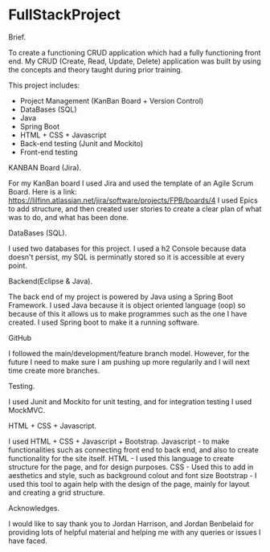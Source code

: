 # FullStackProject

Brief. 

To create a functioning CRUD application which had a fully functioning front end. My CRUD (Create, Read, Update, Delete) application was built by using the concepts and theory taught during prior training. 

This project includes: 

- Project Management (KanBan Board + Version Control)
- DataBases (SQL) 
- Java
- Spring Boot
- HTML + CSS + Javascript 
- Back-end testing (Junit and Mockito)
- Front-end testing 


KANBAN Board (Jira). 

For my KanBan board I used Jira and used the template of an Agile Scrum Board. Here is a link: https://lilfinn.atlassian.net/jira/software/projects/FPB/boards/4
I used Epics to add structure, and then created user stories to create a clear plan of what was to do, and what has been done. 




DataBases (SQL). 

I used two databases for this project. I used a h2 Console because data doesn't persist, my SQL is perminatly stored so it is accessible at every point.



Backend(Eclipse & Java).

The back end of my project is powered by Java using a Spring Boot Framework. I used Java because it is object oriented language (oop) so because of this it allows us to make programmes such as the one I have created. I used Spring boot to make it a running software. 




GitHub

I followed the main/development/feature branch model. However, for the future I need to make sure I am pushing up more regularily and I will next time create more branches.




Testing.

I used Junit and Mockito for unit testing, and for integration testing I used MockMVC. 





HTML + CSS + Javascript. 

I used  HTML + CSS + Javascript + Bootstrap. 
Javascript - to make functionalities such as connecting front end to back end, and also to create functionality for the site itself. 
HTML - I used this language to create structure for the page, and for design purposes.
CSS - Used this to add in aesthetics and style, such as background colout and font size 
Bootstrap - I used this tool to again help with the design of the page, mainly for layout and creating a grid structure. 


Acknowledges. 

I would like to say thank you to Jordan Harrison, and Jordan Benbelaid for providing lots of helpful material and helping me with any queries or issues I have faced. 
